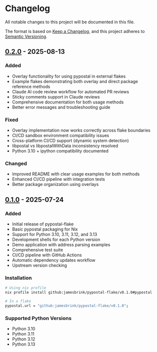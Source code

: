 # Changelog

All notable changes to this project will be documented in this file.

The format is based on [Keep a Changelog](https://keepachangelog.com/en/1.0.0/),
and this project adheres to [Semantic Versioning](https://semver.org/spec/v2.0.0.html).

## [0.2.0] - 2025-08-13

### Added
- Overlay functionality for using pypostal in external flakes
- Example flakes demonstrating both overlay and direct package reference methods
- Claude AI code review workflow for automated PR reviews
- Sticky comments support in Claude reviews
- Comprehensive documentation for both usage methods
- Better error messages and troubleshooting guide

### Fixed
- Overlay implementation now works correctly across flake boundaries
- CI/CD sandbox environment compatibility issues
- Cross-platform CI/CD support (dynamic system detection)
- libpostal vs libpostalWithData inconsistency resolved
- Python 3.10 + ipython compatibility documented

### Changed
- Improved README with clear usage examples for both methods
- Enhanced CI/CD pipeline with integration tests
- Better package organization using overlays

## [0.1.0] - 2025-07-24

### Added
- Initial release of pypostal-flake
- Basic pypostal packaging for Nix
- Support for Python 3.10, 3.11, 3.12, and 3.13
- Development shells for each Python version
- Demo application with address parsing examples
- Comprehensive test suite
- CI/CD pipeline with GitHub Actions
- Automatic dependency updates workflow
- Upstream version checking

### Installation
```bash
# Using nix profile
nix profile install github:jamesbrink/pypostal-flake/v0.1.0#pypostal

# In a flake
pypostal.url = "github:jamesbrink/pypostal-flake/v0.1.0";
```

### Supported Python Versions
- Python 3.10
- Python 3.11
- Python 3.12
- Python 3.13

[0.2.0]: https://github.com/jamesbrink/pypostal-flake/compare/v0.1.0...v0.2.0
[0.1.0]: https://github.com/jamesbrink/pypostal-flake/releases/tag/v0.1.0